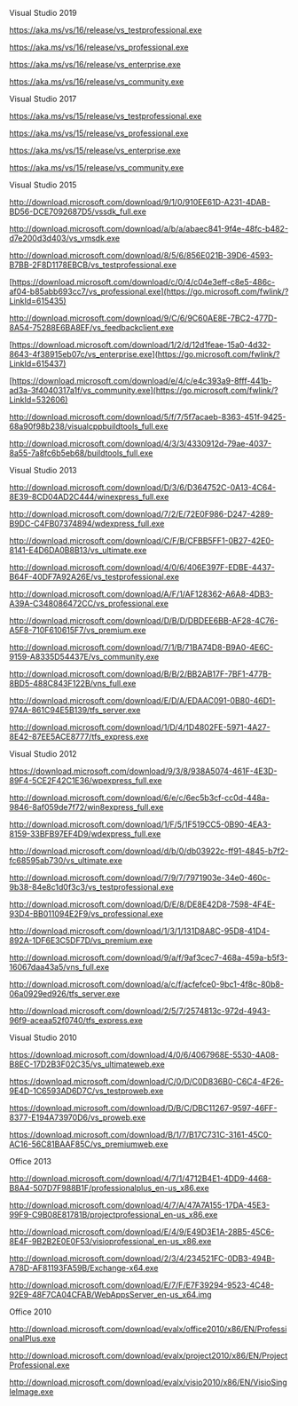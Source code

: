 Visual Studio 2019

https://aka.ms/vs/16/release/vs_testprofessional.exe

https://aka.ms/vs/16/release/vs_professional.exe

https://aka.ms/vs/16/release/vs_enterprise.exe

https://aka.ms/vs/16/release/vs_community.exe

Visual Studio 2017

https://aka.ms/vs/15/release/vs_testprofessional.exe

https://aka.ms/vs/15/release/vs_professional.exe

https://aka.ms/vs/15/release/vs_enterprise.exe

https://aka.ms/vs/15/release/vs_community.exe

Visual Studio 2015

http://download.microsoft.com/download/9/1/0/910EE61D-A231-4DAB-BD56-DCE7092687D5/vssdk_full.exe

http://download.microsoft.com/download/a/b/a/abaec841-9f4e-48fc-b482-d7e200d3d403/vs_vmsdk.exe

[](http://download.microsoft.com/download/6/2/6/626E579E-C602-4C50-8CDC-8A0D9E2A658B/testprofessional_ENU.exe)
http://download.microsoft.com/download/8/5/6/856E021B-39D6-4593-B7BB-2F8D1178EBCB/vs_testprofessional.exe

[https://download.microsoft.com/download/c/0/4/c04e3eff-c8e5-486c-af04-b85abb693cc7/vs_professional.exe](https://go.microsoft.com/fwlink/?LinkId=615435)

http://download.microsoft.com/download/9/C/6/9C60AE8E-7BC2-477D-8A54-75288E6BA8EF/vs_feedbackclient.exe

[https://download.microsoft.com/download/1/2/d/12d1feae-15a0-4d32-8643-4f38915eb07c/vs_enterprise.exe](https://go.microsoft.com/fwlink/?LinkId=615437)

[https://download.microsoft.com/download/e/4/c/e4c393a9-8fff-441b-ad3a-3f4040317a1f/vs_community.exe](https://go.microsoft.com/fwlink/?LinkId=532606)

http://download.microsoft.com/download/5/f/7/5f7acaeb-8363-451f-9425-68a90f98b238/visualcppbuildtools_full.exe

http://download.microsoft.com/download/4/3/3/4330912d-79ae-4037-8a55-7a8fc6b5eb68/buildtools_full.exe
[](http://download.microsoft.com/download/E/E/D/EEDF18A8-4AED-4CE0-BEBE-70A83094FC5A/buildtools_full.exe)

Visual Studio 2013

http://download.microsoft.com/download/D/3/6/D364752C-0A13-4C64-8E39-8CD04AD2C444/winexpress_full.exe

http://download.microsoft.com/download/7/2/E/72E0F986-D247-4289-B9DC-C4FB07374894/wdexpress_full.exe

http://download.microsoft.com/download/C/F/B/CFBB5FF1-0B27-42E0-8141-E4D6DA0B8B13/vs_ultimate.exe

http://download.microsoft.com/download/4/0/6/406E397F-EDBE-4437-B64F-40DF7A92A26E/vs_testprofessional.exe

http://download.microsoft.com/download/A/F/1/AF128362-A6A8-4DB3-A39A-C348086472CC/vs_professional.exe

http://download.microsoft.com/download/D/B/D/DBDEE6BB-AF28-4C76-A5F8-710F610615F7/vs_premium.exe

http://download.microsoft.com/download/7/1/B/71BA74D8-B9A0-4E6C-9159-A8335D54437E/vs_community.exe

http://download.microsoft.com/download/B/B/2/BB2AB17F-7BF1-477B-8BD5-488C843F122B/vns_full.exe

http://download.microsoft.com/download/E/D/A/EDAAC091-0B80-46D1-974A-861C94E5B139/tfs_server.exe

http://download.microsoft.com/download/1/D/4/1D4802FE-5971-4A27-8E42-87EE5ACE8777/tfs_express.exe

Visual Studio 2012

https://download.microsoft.com/download/9/3/8/938A5074-461F-4E3D-89F4-5CE2F42C1E36/wpexpress_full.exe

http://download.microsoft.com/download/6/e/c/6ec5b3cf-cc0d-448a-9846-8af059de7f72/win8express_full.exe

http://download.microsoft.com/download/1/F/5/1F519CC5-0B90-4EA3-8159-33BFB97EF4D9/wdexpress_full.exe

http://download.microsoft.com/download/d/b/0/db03922c-ff91-4845-b7f2-fc68595ab730/vs_ultimate.exe

http://download.microsoft.com/download/7/9/7/7971903e-34e0-460c-9b38-84e8c1d0f3c3/vs_testprofessional.exe

http://download.microsoft.com/download/D/E/8/DE8E42D8-7598-4F4E-93D4-BB011094E2F9/vs_professional.exe

http://download.microsoft.com/download/1/3/1/131D8A8C-95D8-41D4-892A-1DF6E3C5DF7D/vs_premium.exe

http://download.microsoft.com/download/9/a/f/9af3cec7-468a-459a-b5f3-16067daa43a5/vns_full.exe

http://download.microsoft.com/download/a/c/f/acfefce0-9bc1-4f8c-80b8-06a0929ed926/tfs_server.exe

http://download.microsoft.com/download/2/5/7/2574813c-972d-4943-96f9-aceaa52f0740/tfs_express.exe

Visual Studio 2010

https://download.microsoft.com/download/4/0/6/4067968E-5530-4A08-B8EC-17D2B3F02C35/vs_ultimateweb.exe

[](https://download.microsoft.com/download/A/B/F/ABF1F686-F442-49DD-8EC7-AC0991845CC3/VS2010UltimTrial_4PartsTotal.part1.exe)
[](https://download.microsoft.com/download/A/B/F/ABF1F686-F442-49DD-8EC7-AC0991845CC3/VS2010UltimTrial_4PartsTotal.part2.rar)
[](https://download.microsoft.com/download/A/B/F/ABF1F686-F442-49DD-8EC7-AC0991845CC3/VS2010UltimTrial_4PartsTotal.part3.rar)
[](https://download.microsoft.com/download/A/B/F/ABF1F686-F442-49DD-8EC7-AC0991845CC3/VS2010UltimTrial_4PartsTotal.part4.rar)

https://download.microsoft.com/download/C/0/D/C0D836B0-C6C4-4F26-9E4D-1C6593AD6D7C/vs_testproweb.exe

[](https://download.microsoft.com/download/D/F/A/DFAAA807-8418-4270-A015-D2D5EF7B35C4/VS2010TFS_3PartsTotal.part1.exe)
[](https://download.microsoft.com/download/D/F/A/DFAAA807-8418-4270-A015-D2D5EF7B35C4/VS2010TFS_3PartsTotal.part2.rar)
[](https://download.microsoft.com/download/D/F/A/DFAAA807-8418-4270-A015-D2D5EF7B35C4/VS2010TFS_3PartsTotal.part3.rar)

https://download.microsoft.com/download/D/B/C/DBC11267-9597-46FF-8377-E194A73970D6/vs_proweb.exe

[](https://download.microsoft.com/download/3/6/7/367F1CD8-2086-401E-9222-7E9AD6D1E58A/VS2010ProTrial_4PartsTotal.part1.exe)
[](https://download.microsoft.com/download/3/6/7/367F1CD8-2086-401E-9222-7E9AD6D1E58A/VS2010ProTrial_4PartsTotal.part2.rar)
[](https://download.microsoft.com/download/3/6/7/367F1CD8-2086-401E-9222-7E9AD6D1E58A/VS2010ProTrial_4PartsTotal.part3.rar)
[](https://download.microsoft.com/download/3/6/7/367F1CD8-2086-401E-9222-7E9AD6D1E58A/VS2010ProTrial_4PartsTotal.part4.rar)

https://download.microsoft.com/download/B/1/7/B17C731C-3161-45C0-AC16-56C81BAAF85C/vs_premiumweb.exe

[](https://download.microsoft.com/download/5/B/1/5B124B97-99FC-4816-BB84-01C33FD24D95/VS2010PremTrial_4PartsTotal.part1.exe)
[](https://download.microsoft.com/download/5/B/1/5B124B97-99FC-4816-BB84-01C33FD24D95/VS2010PremTrial_4PartsTotal.part2.rar)
[](https://download.microsoft.com/download/5/B/1/5B124B97-99FC-4816-BB84-01C33FD24D95/VS2010PremTrial_4PartsTotal.part3.rar)
[](https://download.microsoft.com/download/5/B/1/5B124B97-99FC-4816-BB84-01C33FD24D95/VS2010PremTrial_4PartsTotal.part4.rar)

Office 2013

http://download.microsoft.com/download/4/7/1/4712B4E1-4DD9-4468-B8A4-507D7F988B1F/professionalplus_en-us_x86.exe

http://download.microsoft.com/download/4/7/A/47A7A155-17DA-45E3-99F9-C9B08E81781B/projectprofessional_en-us_x86.exe

http://download.microsoft.com/download/E/4/9/E49D3E1A-28B5-45C6-8E4F-9B2B2E0E0F53/visioprofessional_en-us_x86.exe

http://download.microsoft.com/download/2/3/4/234521FC-0DB3-494B-A78D-AF81193FA59B/Exchange-x64.exe

http://download.microsoft.com/download/E/7/F/E7F39294-9523-4C48-92E9-48F7CA04CFAB/WebAppsServer_en-us_x64.img

Office 2010

http://download.microsoft.com/download/evalx/office2010/x86/EN/ProfessionalPlus.exe

http://download.microsoft.com/download/evalx/project2010/x86/EN/ProjectProfessional.exe

http://download.microsoft.com/download/evalx/visio2010/x86/EN/VisioSingleImage.exe

[](http://download.microsoft.com/download/office2010/2/4/7/247A463C-AF98-4778-B5A3-934CB8D198D1/ProfessionalPlus.exe)
[](http://download.microsoft.com/download/office2010/7/B/A/7BA627BB-E4FA-42A3-89DF-66C1B5382334/ProfessionalPlus.exe)
[](http://download.microsoft.com/download/project2010/E/2/E/E2E817FD-5999-40F8-8A1B-F5BF385E5C8D/ProjectProfessional.exe)
[](http://download.microsoft.com/download/project2010/E/2/D/E2DBC896-3086-4249-9973-A18FD823BBEE/ProjectProfessional.exe)
[](http://download.microsoft.com/download/visio2010/E/4/B/E4BE6DBC-B3E8-44D2-98EA-431A2C487AA3/VisioSingleImage.exe)
[](http://download.microsoft.com/download/visio2010/F/B/1/FB14EBC2-A06F-439D-B926-84A3B8735FD8/VisioSingleImage.exe)
[](http://download.microsoft.com/download/C/2/6/C2639937-F21B-44C7-BE83-D8A16E4FD84D/BCMv4-Beta-BCMSetup-x86-en-US.exe)
[](http://download.microsoft.com/download/B/B/3/BB3816A3-6479-4556-B7F6-4E49879307D8/BCMv4-Beta-BCMSetup-x64-en-US.exe)
[](http://download.microsoft.com/download/D/D/B/DDB6DAF8-25BE-48D1-8A51-6EFC193CEF29/webapps/14.0.4536.1000_WcServer_none_ship_x64_en-us_exe/WcServer_en-us.exe)
